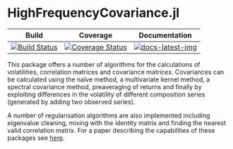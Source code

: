 # HighFrequencyCovariance.jl

| Build | Coverage | Documentation |
|-------|----------|---------------|
| [![Build Status](https://travis-ci.com/s-baumann/HighFrequencyCovariance.jl.svg?branch=main)](https://travis-ci.com/github/s-baumann/HighFrequencyCovariance.jl) | [![Coverage Status](https://coveralls.io/repos/github/s-baumann/HighFrequencyCovariance.jl/badge.svg?branch=main)](https://coveralls.io/github/s-baumann/HighFrequencyCovariance.jl?branch=main) | [![docs-latest-img](https://img.shields.io/badge/docs-latest-blue.svg)](https://s-baumann.github.io/HighFrequencyCovariance.jl/dev/index.html) |

This package offers a number of algorithms for the calculations of volatilities, correlation matrices and covariance matrices. Covariances can be calculated using the naïve method, a multivariate kernel method, a spectral covariance method, preaveraging of returns and finally by exploiting differences in the volatility of different composition series (generated by adding two observed series).

A number of regularisation algorithms are also implemented including eigenvalue cleaning, mixing with the identity matrix and finding the nearest valid correlation matrix. For a paper describing the capabilities of these packages see [here](https://papers.ssrn.com/sol3/papers.cfm?abstract_id=3786912).

